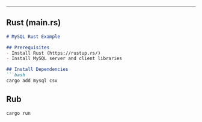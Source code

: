 
---

## Rust (main.rs)
```markdown
# MySQL Rust Example

## Prerequisites
- Install Rust (https://rustup.rs/)
- Install MySQL server and client libraries

## Install Dependencies
```bash
cargo add mysql csv
```

## Rub
```bash
cargo run
```